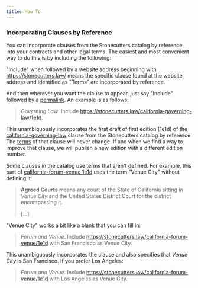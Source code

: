 ```yaml
---
title: How To
---
```


<h3 id="clauses">Incorporating Clauses by Reference</h3>

You can incorporate clauses from the Stonecutters catalog by reference into your contracts and other legal terms.  The easiest and most convenient way to do this is by including the following:

"Include" when followed by a website address beginning with https://stonecutters.law/ means the specific clause found at the website address and identified as "Terms" are incorporated by reference.

And then wherever you want the clause to appear, just say "Include" followed by a [permalink](https://en.wikipedia.org/wiki/Permalink). An example is as follows:

> _Governing Law_.  Include <https://stonecutters.law/california-governing-law/1e1d>.

This unambiguously incorporates the first draft of first edition (1e1d) of the [california-governing-law](/california-governing-law) clause from the Stonecutters catalog by reference.  The [terms](/california-governing-law/1e#terms) of that clause will never change.  If and when we find a way to improve that clause, we will publish a new edition with a different edition number.

Some clauses in the catalog use terms that aren't defined.  For example, this part of [california-forum-venue 1e1d](/california-forum-venue/1e1d) uses the term "Venue City" without defining it:

> **Agreed Courts** means any court of the State of California sitting in _Venue City_ and the United States District Court for the district encompassing it.
>
> [...]

"Venue City" works a bit like a blank that you can fill in:

> _Forum and Venue_.  Include <https://stonecutters.law/california-forum-venue/1e1d> with San Francisco as Venue City.

This unambiguously incorporates the clause and also specifies that _Venue City_ is San Francisco.  If you prefer Los Angeles:

> _Forum and Venue_.  Include <https://stonecutters.law/california-forum-venue/1e1d> with Los Angeles as Venue City.
